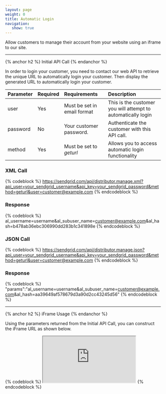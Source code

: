 ```yaml
---
layout: page
weight: 0
title: Automatic Login
navigation:
   show: true
---
```


Allow customers to manage their account from your website using an iframe to our site.

* * * * *


{% anchor h2 %} Initial API Call {% endanchor %}


In order to login your customer, you need to contact our web API to retrieve the unique URL to automatically login your customer. Then display the generated URL to automatically login your customer.

<table>
<thead>
<tr class="header">
<th align="left">Parameter</th>
<th align="left">Required</th>
<th align="left">Requirements</th>
<th align="left">Description</th>
</tr>
</thead>
<tbody>
<tr class="odd">
<td align="left">user</td>
<td align="left">Yes</td>
<td align="left">Must be set in email format</td>
<td align="left">This is the customer you will attempt to automatically login</td>
</tr>
<tr class="even">
<td align="left">password</td>
<td align="left">No</td>
<td align="left">Your customer password.</td>
<td align="left">Authenticate the customer with this API call.</td>
</tr>
<tr class="odd">
<td align="left">method</td>
<td align="left">Yes</td>
<td align="left">Must be set to <em>geturl</em></td>
<td align="left">Allows you to access automatic login functionality</td>
</tr>
</tbody>
</table>

### XML Call

{% codeblock %} https://sendgrid.com/api/distributor.manage.xml?api_user=your_sendgrid_username&api_key=your_sendgrid_password&method=geturl&user=customer@example.com {% endcodeblock %}

### Response

{% codeblock %} <params><params>al_username=username&al_subuser_name=customer@example.com&al_hash=b478ab36ebc306990dd283b1c341898e</params></params> {% endcodeblock %}

### JSON Call

{% codeblock %} https://sendgrid.com/api/distributor.manage.json?api_user=your_sendgrid_username&api_key=your_sendgrid_password&method=geturl&user=customer@example.com {% endcodeblock %}

### Response

{% codeblock %} "params":"al_username=username&al_subuser_name=customer@example.com&al_hash=aa39649af578679d3a90d2cc43245d56" {% endcodeblock %}

* * * * *


{% anchor h2 %} iFrame Usage {% endanchor %}


Using the parameters returned from the Initial API Call, you can construct the iFrame URL as shown below.

{% codeblock %} <iframe src="https://sendgrid.com/account?al_username=username&amp;al_subuser_name=example@example.com&amp;al_hash=aa39649af578679d3a90d2cc43245d56"></iframe> {% endcodeblock %}

